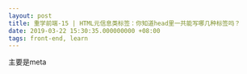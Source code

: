 ```yaml
---
layout: post
title: 重学前端-15 | HTML元信息类标签：你知道head里一共能写哪几种标签吗？
date: 2019-03-22 15:30:35.000000000 +08:00
tags: front-end, learn
---
```


主要是meta